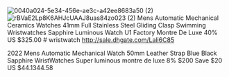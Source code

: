 ![0040a024-5e34-456e-ae3c-a42ee8683a50 (2)](https://user-images.githubusercontent.com/126866764/230997904-df2fbe75-70dd-4e18-875c-795b676e228c.jpg)
![rBVaE2Lp8K6AHJcUAAJ8uas84zo023 (2)](https://user-images.githubusercontent.com/126866764/230987080-e1c332dc-6455-4a28-8efd-b9d34dccb050.jpg)
 Mens Automatic Mechanical Ceramics Watches 41mm Full Stainless Steel Gliding Clasp Swimming Wristwatches Sapphire Luminous Watch U1 Factory Montre De Luxe
40%
US $325.00      # wristwatch
http://sale.dhgate.com/Lali6C85

2022 Mens Automatic Mechanical Watch 50mm Leather Strap Blue Black Sapphire WristWatches Super luminous montre de luxe
8%
$200 Save $20
US $44.1344.58
